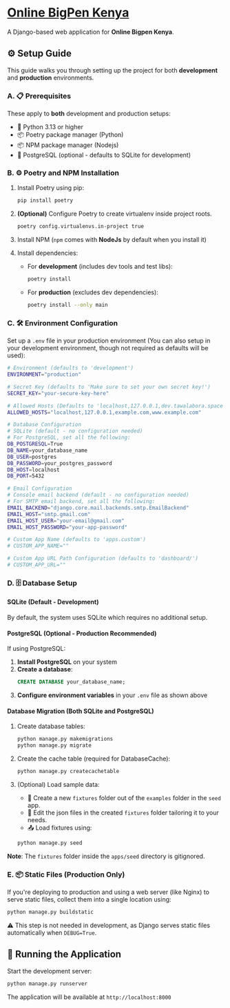 # [Online BigPen Kenya](https://github.com/tawalabora/bigpen)

A Django-based web application for **Online Bigpen Kenya**.

## ⚙️ Setup Guide

This guide walks you through setting up the project for both **development** and **production** environments.

### A. 📋 Prerequisites

These apply to **both** development and production setups:

- 🐍 Python 3.13 or higher
- 📦 Poetry package manager (Python)
- 📦 NPM package manager (Nodejs)
- 🐘 PostgreSQL (optional - defaults to SQLite for development)

### B. ⚙️ Poetry and NPM Installation

1. Install Poetry using pip:

   ```bash
   pip install poetry
   ```

2. **(Optional)** Configure Poetry to create virtualenv inside project roots.

   ```bash
   poetry config.virtualenvs.in-project true
   ```

3. Install NPM (`npm` comes with **NodeJs** by default when you install it)

4. Install dependencies:

   - For **development** (includes dev tools and test libs):

     ```bash
     poetry install
     ```

   - For **production** (excludes dev dependencies):

     ```bash
     poetry install --only main
     ```

### C. 🛠️ Environment Configuration

Set up a `.env` file in your production environment (You can also setup in your development environment, though not required as defaults will be used):

```bash
# Environment (defaults to 'development')
ENVIRONMENT="production"

# Secret Key (defaults to 'Make sure to set your own secret key!')
SECRET_KEY="your-secure-key-here"

# Allowed Hosts (Defaults to 'localhost,127.0.0.1,dev.tawalabora.space')
ALLOWED_HOSTS="localhost,127.0.0.1,example.com,www.example.com"

# Database Configuration
# SQLite (default - no configuration needed)
# For PostgreSQL, set all the following:
DB_POSTGRESQL=True
DB_NAME=your_database_name
DB_USER=postgres
DB_PASSWORD=your_postgres_password
DB_HOST=localhost
DB_PORT=5432

# Email Configuration
# Console email backend (default - no configuration needed)
# For SMTP email backend, set all the following:
EMAIL_BACKEND="django.core.mail.backends.smtp.EmailBackend"
EMAIL_HOST="smtp.gmail.com"
EMAIL_HOST_USER="your-email@gmail.com"
EMAIL_HOST_PASSWORD="your-app-password"

# Custom App Name (defaults to 'apps.custom')
# CUSTOM_APP_NAME=""

# Custom App URL Path Configuration (defaults to 'dashboard/')
# CUSTOM_APP_URL=""
```

### D. 🗄️ Database Setup

#### SQLite (Default - Development)

By default, the system uses SQLite which requires no additional setup.

#### PostgreSQL (Optional - Production Recommended)

If using PostgreSQL:

1. **Install PostgreSQL** on your system
2. **Create a database**:
   ```sql
   CREATE DATABASE your_database_name;
   ```
3. **Configure environment variables** in your `.env` file as shown above

#### Database Migration (Both SQLite and PostgreSQL)

1. Create database tables:

    ```bash
    python manage.py makemigrations
    python manage.py migrate
    ```

2. Create the cache table (required for DatabaseCache):

    ```bash
    python manage.py createcachetable
    ```

3. (Optional) Load sample data:

    - 📄 Create a new `fixtures` folder out of the `examples` folder in the `seed` app.
    - 📝 Edit the json files in the created `fixtures` folder tailoring it to your needs.
    - 📤 Load fixtures using:

    ```bash
    python manage.py seed
    ```

**Note**: The `fixtures` folder inside the `apps/seed` directory is gitignored.

### E. 📦 Static Files (Production Only)

If you're deploying to production and using a web server (like Nginx) to serve static files, collect them into a single location using:

   ```bash
   python manage.py buildstatic
   ```

⚠️ This step is not needed in development, as Django serves static files automatically when `DEBUG=True`.

## 🚀 Running the Application

Start the development server:

```bash
python manage.py runserver
```

The application will be available at `http://localhost:8000`

